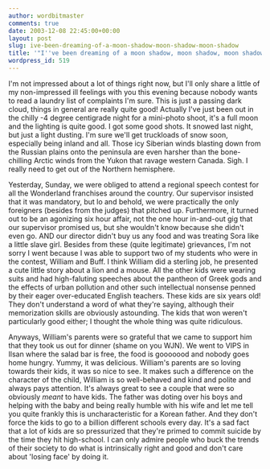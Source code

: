 ```yaml
---
author: wordbitmaster
comments: true
date: 2003-12-08 22:45:00+00:00
layout: post
slug: ive-been-dreaming-of-a-moon-shadow-moon-shadow-moon-shadow
title: '"I''ve been dreaming of a moon shadow, moon shadow, moon shadow..."'
wordpress_id: 519
---
```


I'm not impressed about a lot of things right now, but I'll only share a little of my non-impressed ill feelings with you this evening because nobody wants to read a laundry list of complaints I'm sure. This is just a passing dark cloud, things in general are really quite good! Actually I've just been out in the chilly -4 degree centigrade night for a mini-photo shoot, it's a full moon and the lighting is quite good. I got some good shots. It snowed last night, but just a light dusting. I'm sure we'll get truckloads of snow soon, especially being inland and all. Those icy Siberian winds blasting down from the Russian plains onto the peninsula are even harsher than the bone-chilling Arctic winds from the Yukon that ravage western Canada. Sigh. I really need to get out of the Northern hemisphere. 

Yesterday, Sunday, we were obliged to attend a regional speech contest for all the Wonderland franchises around the country. Our supervisor insisted that it was mandatory, but lo and behold, we were practically the only foreigners (besides from the judges) that pitched up. Furthermore, it turned out to be an agonizing six hour affair, not the one hour in-and-out gig that our supervisor promised us, but she wouldn't know because she didn't even go. AND our director didn't buy us any food and was treating Sora like a little slave girl. Besides from these (quite legitimate) grievances, I'm not sorry I went because I was able to support two of my students who were in the contest, William and Buff. I think William did a sterling job, he presented a cute little story about a lion and a mouse. All the other kids were wearing suits and had high-faluting speeches about the pantheon of Greek gods and the effects of urban pollution and other such intellectual nonsense penned by their eager over-educated English teachers. These kids are six years old! They don't understand a word of what they're saying, although their memorization skills are obviously astounding. The kids that won weren't particularly good either; I thought the whole thing was quite ridiculous. 

Anyways, William's parents were so grateful that we came to support him that they took us out for dinner (shame on you WJN). We went to VIPS in Ilsan where the salad bar is free, the food is gooooood and nobody goes home hungry. Yummy, it was delicious. William's parents are so loving towards their kids, it was so nice to see. It makes such a difference on the character of the child, William is so well-behaved and kind and polite and always pays attention. It's always great to see a couple that were so obviously _meant_ to have kids. The father was doting over his boys and helping with the baby and being really humble with his wife and let me tell you quite frankly this is uncharacteristic for a Korean father. And they don't force the kids to go to a billion different schools every day. It's a sad fact that a lot of kids are so pressurized that they're primed to commit suicide by the time they hit high-school. I can only admire people who buck the trends of their society to do what is intrinsically right and good and don't care about 'losing face' by doing it.
